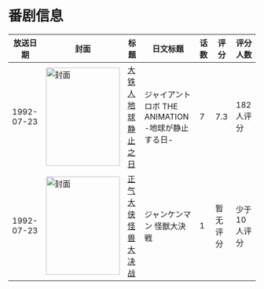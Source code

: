 # 番剧信息

|放送日期|封面|标题|日文标题|话数|评分|评分人数|
|---|---|---|---|---|---|---|
|1992-07-23|<img src="https://lain.bgm.tv/pic/cover/c/77/30/4442_cEnDe.jpg" alt="封面" style="width:150px;height:200px;object-fit:cover;">|[大铁人 地球静止之日](https://bangumi.tv/subject/4442)|ジャイアントロボ THE ANIMATION -地球が静止する日-|7|7.3|182人评分|
|1992-07-23|<img src="https://lain.bgm.tv/pic/cover/c/48/85/195915_BM330.jpg" alt="封面" style="width:150px;height:200px;object-fit:cover;">|[正气大侠 怪兽大决战](https://bangumi.tv/subject/195915)|ジャンケンマン 怪獣大決戦|1|暂无评分|少于10人评分|
